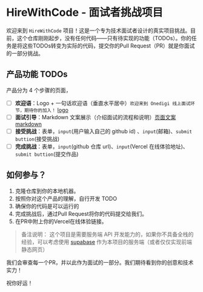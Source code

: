 # HireWithCode - 面试者挑战项目

欢迎来到 `HireWithCode` 项目！这是一个专为技术面试者设计的真实项目挑战。目前，这个仓库刚刚起步，没有任何代码——只有待实现的功能（TODOs）。你的任务是将这些TODOs转变为实际的代码，提交你的Pull Request（PR）就是你面试的一部分挑战。

## 产品功能 TODOs
产品分为 4 个步骤的页面，
- [ ] **欢迎语**：Logo + 一句话欢迎语（垂直水平居中）`欢迎来到 Onedigi 线上面试环节，期待你的加入！` [logo](./logo.png)
- [ ] **面试引导**：Markdown 文案展示（介绍面试的流程和说明）[页面文案 markdown](https://raw.githubusercontent.com/onedigi/HireWithCode/main/README.md)
- [ ] **接受挑战**：表单，`input`(用户输入自己的 github id) 、`input`(邮箱)、`submit buttion`(接受挑战)
- [ ] **完成挑战**：表单，`input`(github 仓库 url)、`input`(Vercel 在线体验地址)、`submit buttion`(提交作品)

## 如何参与？

1. 克隆仓库到你的本地机器。
2. 按照你对这个产品的理解，自行开发 TODO
4. 确保你的代码是可以运行的
5. 完成挑战后，通过Pull Request将你的代码提交给我们。
6. 在PR中附上你的Vercel在线体验链接。

> 备注说明：
> 这个项目是需要服务端 API 开发能力的，如果你不具备全栈的经验，可以考虑使用 [supabase](https://supabase.com/) 作为本项目的服务端（或者仅仅实现前端静态网页）

我们会审查每一个PR，并以此作为面试的一部分。我们期待看到你的创意和技术实力！

祝你好运！
